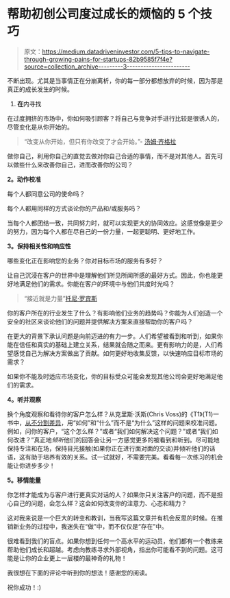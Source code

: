 # 帮助初创公司度过成长的烦恼的 5 个技巧

> 原文：<https://medium.datadriveninvestor.com/5-tips-to-navigate-through-growing-pains-for-startups-82b9585f7f4e?source=collection_archive---------3----------------------->

不断出现。尤其是当事情正在分崩离析，你的每一部分都想放弃的时候，因为那是真正的成长发生的时候。

1.  **在**内寻找

在过度拥挤的市场中，你如何吸引顾客？将自己与竞争对手进行比较是很诱人的，尽管变化是从你开始的。

> “改变从你开始，但只有你改变了才会开始。”- [汤姆·齐格拉](https://www.ziglar.com/)

做你自己，利用你自己的直觉去做对你自己合适的事情，而不是对其他人。首先可以做些什么来改善你自己，进而改善你的公司？

**2。动作校准**

每个人都同意公司的使命吗？

每个人都用同样的方式谈论你的产品和/或服务吗？

当每个人都团结一致，共同努力时，就可以实现更大的协同效应。这感觉像是更少的努力，因为每个人都在尽自己的一份力量，一起更聪明、更好地工作。

**3。保持相关性和响应性**

哪些变化正在影响您的业务？你对目标市场的服务有多好？

让自己沉浸在客户的世界中是理解他们所见所闻所感的最好方式。因此，你也能更好地满足他们的需求。你能在客户的环境中与他们共度时光吗？

> “接近就是力量”[托尼·罗宾斯](https://www.tonyrobbins.com/)

你的客户所在的行业发生了什么？有影响他们业务的趋势吗？你能为人们创造一个安全的社区来谈论他们的问题并提供解决方案来直接帮助你的客户吗？

在更大的背景下承认问题是向前迈进的有力一步。人们希望被看到和听到，如果你能在信任和真实的基础上建立关系，结果就会随之而来。更有影响力的是，人们希望感觉自己为解决方案做出了贡献。如何更好地收集反馈，以快速响应目标市场的需求？

如果你不能及时适应市场变化，你的目标受众可能会发现其他公司会更好地满足他们的需求。

**4。听并观察**

换个角度观察和看待你的客户怎么样？从克里斯·沃斯(Chris Voss)的《T1》(T1)一书中，[从不分割差异](https://www.amazon.ca/dp/B014DUR7L2/ref=dp-kindle-redirect?_encoding=UTF8&btkr=1)，用“如何”和“什么”而不是“为什么”这样的问题来校准问题。例如，问你的客户，“这个怎么样？”或者“我们如何解决这个问题？”或者“我们如何改进？”真正地*倾听*他们的回答会让另一方感觉更多的被看到和听到。尽可能地保持专注和在场，保持目光接触(如果你正在进行面对面的交谈)并倾听他们的话语，这有助于培养有效的关系。试一试就好，不需要完美。看看每一次练习的机会能让你进步多少！

**5。移情能量**

你怎样才能成为与客户进行更真实对话的人？如果你只关注客户的问题，而不是担心自己的问题，会怎么样？这会如何改变你的注意力、心态和精力？

这对我来说是一个巨大的转变和教训，当我写这篇文章并有机会反思的时候。在推销新业务的过程中，我迷失在“做”中，而不仅仅是“存在”中。

很难看到我们的盲点。如果你想到任何一个高水平的运动员，他们都有一个教练来帮助他们成长和超越。考虑向教练寻求外部视角，指出你可能看不到的问题。这可能是让你的企业更上一层楼的最神奇的礼物！

我很想在下面的评论中听到你的想法！感谢您的阅读。

祝你成功！:)